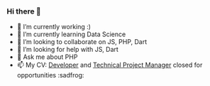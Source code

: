 ### Hi there 👋

- 🔭 I’m currently working :)
- 🌱 I’m currently learning Data Science
- 👯 I’m looking to collaborate on JS, PHP, Dart
- 🤔 I’m looking for help with JS, Dart
- 💬 Ask me about PHP
- 📫 My CV: [Developer](https://github.com/dagolub/cv/blob/master/Dmitriy_Golub_Python_Developer.pdf) and [Technical Project Manager](https://github.com/dagolub/cv/blob/master/Dmitriy_Golub_Senior_Technical_Project_Manager.pdf) closed for opportunities :sadfrog:
